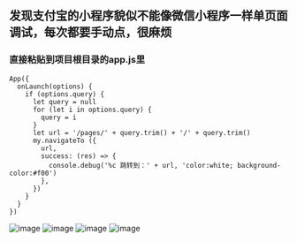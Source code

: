 ## 发现支付宝的小程序貌似不能像微信小程序一样单页面调试，每次都要手动点，很麻烦
### 直接粘贴到项目根目录的app.js里
```
App({
  onLaunch(options) {
    if (options.query) {
      let query = null
      for (let i in options.query) {
        query = i
      }
      let url = '/pages/' + query.trim() + '/' + query.trim()
      my.navigateTo ({
        url, 
        success: (res) => {
          console.debug('%c 跳转到：' + url, 'color:white; background-color:#f00')
        },
      })
    }
  }
})
```
![image](https://github.com/tihssiefiL/Alipay-Mini-Programs-debug-single-page-component/blob/master/image/1.jpg)
![image](https://github.com/tihssiefiL/Alipay-Mini-Programs-debug-single-page-component/blob/master/image/2.jpg)
![image](https://github.com/tihssiefiL/Alipay-Mini-Programs-debug-single-page-component/blob/master/image/3.jpg)
![image](https://github.com/tihssiefiL/Alipay-Mini-Programs-debug-single-page-component/blob/master/image/4.jpg)
